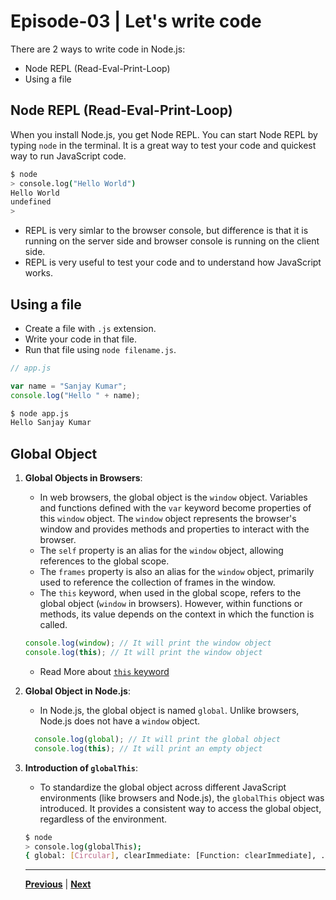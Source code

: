# Episode-03 | Let's write code

There are 2 ways to write code in Node.js:
- Node REPL (Read-Eval-Print-Loop)
- Using a file

## Node REPL (Read-Eval-Print-Loop)
When you install Node.js, you get Node REPL. You can start Node REPL by typing `node` in the terminal. It is a great way to test your code and quickest way to run JavaScript code.

```bash
$ node
> console.log("Hello World")
Hello World
undefined
> 
```
- REPL is very simlar to the browser console, but difference is that it is running on the server side and browser console is running on the client side.
- REPL is very useful to test your code and to understand how JavaScript works.

## Using a file
- Create a file with `.js` extension.
- Write your code in that file.
- Run that file using `node filename.js`.

```javascript
// app.js

var name = "Sanjay Kumar";
console.log("Hello " + name);
```
```bash
$ node app.js
Hello Sanjay Kumar
```

## Global Object
1. **Global Objects in Browsers**:
   - In web browsers, the global object is the `window` object. Variables and functions defined with the `var` keyword become properties of this `window` object. The `window` object represents the browser's window and provides methods and properties to interact with the browser.
   - The `self` property is an alias for the `window` object, allowing references to the global scope.
   - The `frames` property is also an alias for the `window` object, primarily used to reference the collection of frames in the window.
   - The `this` keyword, when used in the global scope, refers to the global object (`window` in browsers). However, within functions or methods, its value depends on the context in which the function is called.

    ```javascript
    console.log(window); // It will print the window object
    console.log(this); // It will print the window object
    ```
   - Read More about [`this` keyword](https://www.freecodecamp.org/news/the-javascript-this-keyword-explained-with-examples/)
   
2. **Global Object in Node.js**:
   - In Node.js, the global object is named `global`. Unlike browsers, Node.js does not have a `window` object.

    ```javascript
      console.log(global); // It will print the global object
      console.log(this); // It will print an empty object
    ```

3. **Introduction of `globalThis`**:
   - To standardize the global object across different JavaScript environments (like browsers and Node.js), the `globalThis` object was introduced. It provides a consistent way to access the global object, regardless of the environment.
   ```bash
   $ node
   > console.log(globalThis);
   { global: [Circular], clearImmediate: [Function: clearImmediate], ... }
   ```

   ---
   
   [**Previous**](./jsOnServer.md) | [**Next**](../S01%20Episode%204/README.md)